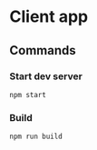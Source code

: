 # Client app

## Commands

### Start dev server

```
npm start
```

### Build

```
npm run build
```
